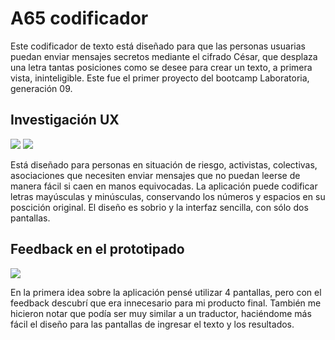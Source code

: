 # A65 codificador

Este codificador de texto está diseñado para que las personas usuarias puedan enviar mensajes secretos mediante el cifrado César, que desplaza una letra tantas posiciones como se desee para crear un texto, a primera vista, ininteligible.
Este fue el primer proyecto del bootcamp Laboratoria, generación 09.

## Investigación UX

<img src="images/figmapantalla1">
<img src="images/figmapantalla2">

Está diseñado para personas en situación de riesgo, activistas, colectivas, asociaciones que necesiten enviar mensajes que no puedan leerse de manera fácil si caen en manos equivocadas. La aplicación puede codificar letras mayúsculas y minúsculas, conservando los números y espacios en su poscición original. El diseño es sobrio y la interfaz sencilla, con sólo dos pantallas.



## Feedback en el prototipado

<img src="image/bocetopapel.jpg">

En la primera idea sobre la aplicación pensé utilizar 4 pantallas, pero con el feedback descubrí que era innecesario para mi producto final. También me hicieron notar que podía ser muy similar a un traductor, haciéndome  más fácil el diseño para las pantallas de ingresar el texto y los resultados.
